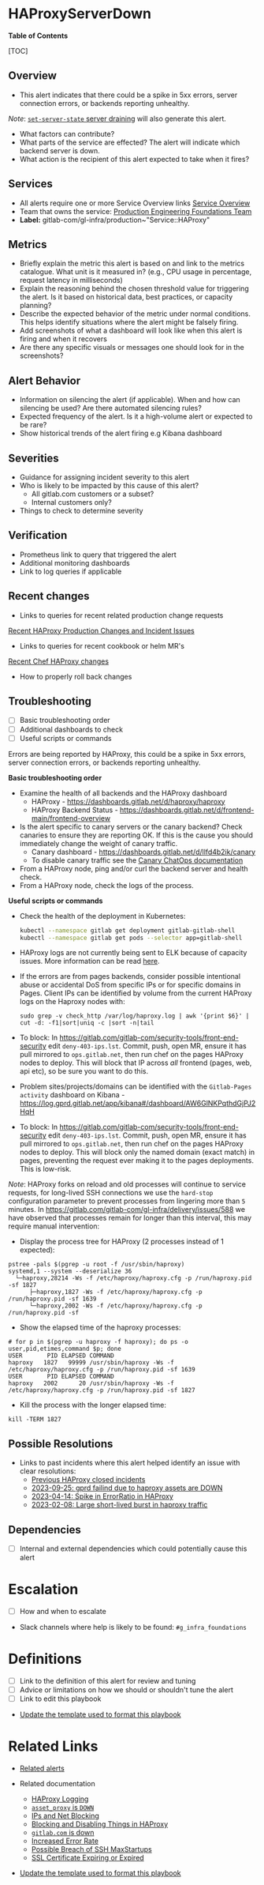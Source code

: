 # HAProxyServerDown

**Table of Contents**

[TOC]

## Overview

- This alert indicates that there could be a spike in 5xx errors, server connection errors, or backends reporting unhealthy.

*Note*: [`set-server-state` server draining](https://gitlab.com/gitlab-com/runbooks/-/blob/master/docs/frontend/haproxy.md?ref_type=heads#set-server-state) will also generate this alert.
- What factors can contribute?
- What parts of the service are effected?
The alert will indicate which backend server is down. 
- What action is the recipient of this alert expected to take when it fires?

## Services

- All alerts require one or more Service Overview links
[Service Overview](https://gitlab.com/gitlab-com/runbooks/-/blob/master/docs/frontend/haproxy.md?ref_type=heads)
- Team that owns the service: [Production Engineering Foundations Team](https://handbook.gitlab.com/handbook/engineering/infrastructure/core-platform/systems/gitaly/)
- **Label:** gitlab-com/gl-infra/production~"Service::HAProxy"

## Metrics

- Briefly explain the metric this alert is based on and link to the metrics catalogue. What unit is it measured in? (e.g., CPU usage in percentage, request latency in milliseconds)
- Explain the reasoning behind the chosen threshold value for triggering the alert. Is it based on historical data, best practices, or capacity planning?
- Describe the expected behavior of the metric under normal conditions. This helps identify situations where the alert might be falsely firing.
- Add screenshots of what a dashboard will look like when this alert is firing and when it recovers
- Are there any specific visuals or messages one should look for in the screenshots?

## Alert Behavior

- Information on silencing the alert (if applicable). When and how can silencing be used? Are there automated silencing rules?
- Expected frequency of the alert. Is it a high-volume alert or expected to be rare?
- Show historical trends of the alert firing e.g  Kibana dashboard

## Severities

- Guidance for assigning incident severity to this alert
- Who is likely to be impacted by this cause of this alert?
  - All gitlab.com customers or a subset?
  - Internal customers only?
- Things to check to determine severity

## Verification

- Prometheus link to query that triggered the alert
- Additional monitoring dashboards
- Link to log queries if applicable


## Recent changes

- Links to queries for recent related production change requests

[Recent HAProxy Production Changes and Incident Issues](https://gitlab.com/gitlab-com/gl-infra/production/-/issues/?sort=created_date&state=all&label_name%5B%5D=Service%3A%3AHAProxy&first_page_size=100)
- Links to queries for recent cookbook or helm MR's

[Recent Chef HAProxy changes](https://gitlab.com/gitlab-com/gl-infra/chef-repo/-/merge_requests?scope=all&state=merged&label_name[]=Service%3A%3AHAProxy)
- How to properly roll back changes

## Troubleshooting

- [ ] Basic troubleshooting order
- [ ] Additional dashboards to check
- [ ] Useful scripts or commands

Errors are being reported by HAProxy, this could be a spike in 5xx errors, server connection errors, or backends reporting unhealthy.

**Basic troubleshooting order**

- Examine the health of all backends and the HAProxy dashboard
  - HAProxy - <https://dashboards.gitlab.net/d/haproxy/haproxy>
  - HAProxy Backend Status - <https://dashboards.gitlab.net/d/frontend-main/frontend-overview>
- Is the alert specific to canary servers or the canary backend? Check canaries to ensure they are reporting OK. If this is the cause you should immediately change the weight of canary traffic.
  - Canary dashboard - <https://dashboards.gitlab.net/d/llfd4b2ik/canary>
  - To disable canary traffic see the [Canary ChatOps documentation](https://gitlab.com/gitlab-org/release/docs/blob/master/general/deploy/canary.md#canary-chatops)
- From a HAProxy node, ping and/or curl the backend server and health check.
- From a HAProxy node, check the logs of the process.

**Useful scripts or commands**

- Check the health of the deployment in Kubernetes:

  ```bash
  kubectl --namespace gitlab get deployment gitlab-gitlab-shell
  kubectl --namespace gitlab get pods --selector app=gitlab-shell
  ```

- HAProxy logs are not currently being sent to ELK because of capacity issues. More information can be read [here](./haproxy-logging.md).
- If the errors are from pages backends, consider possible intentional abuse or accidental DoS from specific IPs or for specific domains in Pages. Client IPs can be identified by volume from the current HAProxy logs on the Haproxy nodes with:
  ```
  sudo grep -v check_http /var/log/haproxy.log | awk '{print $6}' | cut -d: -f1|sort|uniq -c |sort -n|tail
  ```

- To block: In <https://gitlab.com/gitlab-com/security-tools/front-end-security> edit `deny-403-ips.lst`. Commit, push, open MR, ensure it has pull mirrored to `ops.gitlab.net`, then run chef on the pages HAProxy nodes to deploy. This will block that IP across *all* frontend (pages, web, api etc), so be sure you want to do this.
- Problem sites/projects/domains can be identified with the `Gitlab-Pages activity` dashboard on Kibana - <https://log.gprd.gitlab.net/app/kibana#/dashboard/AW6GlNKPqthdGjPJ2HqH>
- To block: In <https://gitlab.com/gitlab-com/security-tools/front-end-security> edit `deny-403-ips.lst`. Commit, push, open MR, ensure it has pull mirrored to `ops.gitlab.net`, then run chef on the pages HAProxy nodes to deploy. This will block only the named domain (exact match) in pages, preventing the request ever making it to the pages deployments. This is low-risk.

*Note*: HAProxy forks on reload and old processes will continue to service requests, for long-lived SSH connections we use the `hard-stop` configuration parameter to prevent processes from lingering more than `5` minutes. 
In <https://gitlab.com/gitlab-com/gl-infra/delivery/issues/588> we have observed that processes remain for longer than this interval, this may require manual intervention:

- Display the process tree for HAProxy (2 processes instead of 1 expected):

```
pstree -pals $(pgrep -u root -f /usr/sbin/haproxy)
systemd,1 --system --deserialize 36
  └─haproxy,28214 -Ws -f /etc/haproxy/haproxy.cfg -p /run/haproxy.pid -sf 1827
      ├─haproxy,1827 -Ws -f /etc/haproxy/haproxy.cfg -p /run/haproxy.pid -sf 1639
      └─haproxy,2002 -Ws -f /etc/haproxy/haproxy.cfg -p /run/haproxy.pid -sf
```

- Show the elapsed time of the haproxy processes:

```
# for p in $(pgrep -u haproxy -f haproxy); do ps -o user,pid,etimes,command $p; done
USER       PID ELAPSED COMMAND
haproxy   1827   99999 /usr/sbin/haproxy -Ws -f /etc/haproxy/haproxy.cfg -p /run/haproxy.pid -sf 1639
USER       PID ELAPSED COMMAND
haproxy   2002      20 /usr/sbin/haproxy -Ws -f /etc/haproxy/haproxy.cfg -p /run/haproxy.pid -sf 1827

```

- Kill the process with the longer elapsed time:

```
kill -TERM 1827
```

## Possible Resolutions

- Links to past incidents where this alert helped identify an issue with clear resolutions:
  - [Previous HAProxy closed incidents](https://gitlab.com/gitlab-com/gl-infra/production/-/issues/?sort=created_date&state=closed&label_name%5B%5D=Service%3A%3AHAProxy&label_name%5B%5D=incident&first_page_size=100)
  - [2023-09-25: gprd failind due to haproxy assets are DOWN](https://gitlab.com/gitlab-com/gl-infra/production/-/issues/16425)
  - [2023-04-14: Spike in ErrorRatio in HAProxy](https://gitlab.com/gitlab-com/gl-infra/production/-/issues/8725)
  - [2023-02-08: Large short-lived burst in haproxy traffic](https://gitlab.com/gitlab-com/gl-infra/production/-/issues/8373)




## Dependencies

- [ ] Internal and external dependencies which could potentially cause this alert

# Escalation

- [ ] How and when to escalate
- Slack channels where help is likely to be found: `#g_infra_foundations`

# Definitions

- [ ] Link to the definition of this alert for review and tuning
- [ ] Advice or limitations on how we should or shouldn't tune the alert
- [ ] Link to edit this playbook
- [Update the template used to format this playbook](https://gitlab.com/gitlab-com/runbooks/-/edit/master/docs/template-alert-playbook.md?ref_type=heads)

# Related Links

- [Related alerts](./)
- Related documentation
  - [HAProxy Logging](https://gitlab.com/gitlab-com/runbooks/-/blob/master/docs/frontend/haproxy-logging.md?ref_type=heads)
  - [`asset_proxy` is `DOWN`](https://gitlab.com/gitlab-com/runbooks/-/blob/master/docs/frontend/asset-proxy-down.md?ref_type=heads)
  - [IPs and Net Blocking](https://gitlab.com/gitlab-com/runbooks/-/blob/master/docs/frontend/ban-netblocks-on-haproxy.md?ref_type=heads)
  - [Blocking and Disabling Things in HAProxy](https://gitlab.com/gitlab-com/runbooks/-/blob/master/docs/frontend/block-things-in-haproxy.md?ref_type=heads)
  - [`gitlab.com` is down](https://gitlab.com/gitlab-com/runbooks/-/blob/master/docs/frontend/gitlab-com-is-down.md?ref_type=heads)
  - [Increased Error Rate](https://gitlab.com/gitlab-com/runbooks/-/blob/master/docs/frontend/high-error-rate.md?ref_type=heads)
  - [Possible Breach of SSH MaxStartups](https://gitlab.com/gitlab-com/runbooks/-/blob/master/docs/frontend/ssh-maxstartups-breach.md?ref_type=heads)
  - [SSL Certificate Expiring or Expired](https://gitlab.com/gitlab-com/runbooks/-/blob/master/docs/frontend/ssl_cert.md?ref_type=heads)

- [Update the template used to format this playbook](https://gitlab.com/gitlab-com/runbooks/-/edit/master/docs/template-alert-playbook.md?ref_type=heads)
